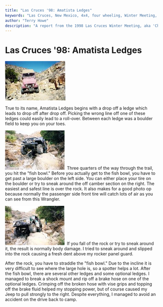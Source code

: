 ```yaml
---
title: "Las Cruces '98: Amatista Ledges"
keywords: "Las Cruces, New Mexico, 4x4, four wheeling, Winter Meeting, 1998, Chile Challenge, Guardian, Wolf Run, Gauntlet, Tabasco Twister, Amatista Ledges, Jeep, Toyota, Ford, Bronco, CJ, Wrangler, Kronos"
author: "Terry Howe"
description: "A report from the 1998 Las Cruces Winter Meeting, aka 'Chile Challenge'.  Trail reports from the Gauntlet, Amatista Ledges, and Tabasco Twister (aka Kronos)."
---
```

# Las Cruces '98: Amatista Ledges

[![Terry dropping off one of the ledges](../../img/terry/trail/lc981_.jpg)](../../img/terry/trail/lc981.jpg)

True to its name, Amatista Ledges begins with a drop off a ledge which leads to drop off after drop off. Picking the wrong line off one of these ledges could easily lead to a roll-over. Between each ledge was a boulder field to keep you on your toes.

[![Wrangler on the rock](../../img/terry/trail/lc983_.jpg)](../../img/terry/trail/lc983.jpg) Three quarters of the way through the trail, you hit the "fish bowl." Before you actually get to the fish bowl, you have to get past a large boulder on the left side. You can either place your tire on the boulder or try to sneak around the off camber section on the right. The easiest and safest line is over the rock. It also makes for a good photo op because normally the passenger side front tire will catch lots of air as you can see from this Wrangler.

[![Dave Vest on the rock](../../img/terry/trail/lc982_.jpg)](../../img/terry/trail/lc982.jpg) If you fall of the rock or try to sneak around it, the result is normally body damage. I tried to sneak around and slipped into the rock causing a fresh dent above my rocker panel guard.

After the rock, you have to straddle the "fish bowl." Due to the incline it is very difficult to see where the large hole is, so a spotter helps a lot. After the fish bowl, there are several other ledges and some optional ledges. I managed to break a shock mount and rip off a brake hose on one of the optional ledges. Crimping off the broken hose with vise grips and topping off the brake fluid helped my stopping power, but of course caused my Jeep to pull strongly to the right. Despite everything, I managed to avoid an accident on the drive back to camp.